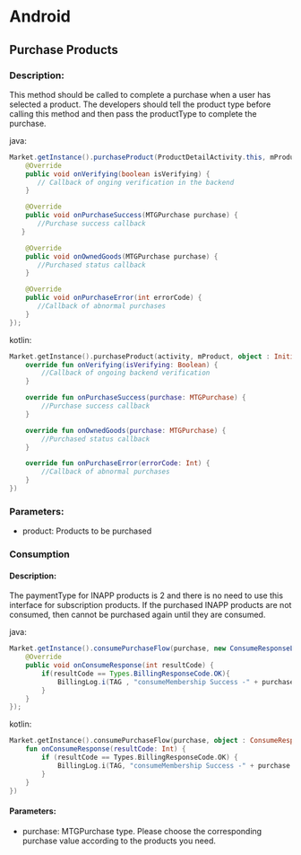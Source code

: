 # Android

## Purchase Products
### Description:
 This method should be called to complete a purchase when a user has selected a product. The developers should tell the product type before calling this method and then pass the productType to complete the purchase.

java:

```java
Market.getInstance().purchaseProduct(ProductDetailActivity.this, mProduct, new InitiatePurchaseListener() {
    @Override
    public void onVerifying(boolean isVerifying) {
       // Callback of onging verification in the backend
    }

    @Override
    public void onPurchaseSuccess(MTGPurchase purchase) {
       //Purchase success callback
   }

    @Override
    public void onOwnedGoods(MTGPurchase purchase) {
       //Purchased status callback
    }

    @Override
    public void onPurchaseError(int errorCode) {
       //Callback of abnormal purchases
    }
});
```
kotlin:

```kotlin
Market.getInstance().purchaseProduct(activity, mProduct, object : InitiatePurchaseListener {
    override fun onVerifying(isVerifying: Boolean) {
        //Callback of ongoing backend verification
    }

    override fun onPurchaseSuccess(purchase: MTGPurchase) {
        //Purchase success callback
    }

    override fun onOwnedGoods(purchase: MTGPurchase) {
        //Purchased status callback
    }

    override fun onPurchaseError(errorCode: Int) {
        //Callback of abnormal purchases
    }
})
```
### Parameters:
- product: Products to be purchased

### Consumption

#### Description:
 The paymentType for INAPP products is 2 and there is no need to use this interface for subscription products. If the purchased INAPP products are not consumed, then cannot be purchased again until they are consumed.

java:

```java
Market.getInstance().consumePurchaseFlow(purchase, new ConsumeResponseListener() {
    @Override
    public void onConsumeResponse(int resultCode) {
        if(resultCode == Types.BillingResponseCode.OK){
            BillingLog.i(TAG , "consumeMembership Success -" + purchase.getProductId());
        }
    }
});
```
kotlin:

```kotlin
Market.getInstance().consumePurchaseFlow(purchase, object : ConsumeResponseListener() {
    fun onConsumeResponse(resultCode: Int) {
        if (resultCode == Types.BillingResponseCode.OK) {
            BillingLog.i(TAG, "consumeMembership Success -" + purchase.getProductId())
        }
    }
})
```
#### Parameters:
- purchase: MTGPurchase type. Please choose the corresponding purchase value according to the products you need.
